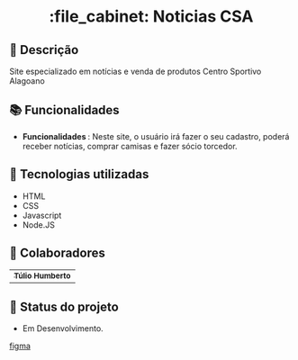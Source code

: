 <h1 align="center">:file_cabinet: Noticias CSA</h1>

## :memo: Descrição
Site especializado em notícias e venda de produtos Centro Sportivo Alagoano

## :books: Funcionalidades
* <b>Funcionalidades </b>: Neste site, o usuário irá fazer o seu cadastro, poderá receber notícias, comprar camisas e fazer sócio torcedor.

## :wrench: Tecnologias utilizadas
* HTML
* CSS
* Javascript
* Node.JS
 

## :handshake: Colaboradores
<table>
  <tr>
    <td align="center">
      <a href="https://github.com/Tuliomarinho7">
        <sub>
          <b>Túlio Humberto</b>
        </sub>
      </a>
    </td>
  </tr>
</table>

## :dart: Status do projeto
* Em Desenvolvimento.

<a href="https://www.figma.com/file/bebZj0ELQqb26nUfwxCebd/Untitled?node-id=4%3A67&t=qe21R4XlnPVdEqVv-1">figma</a>
